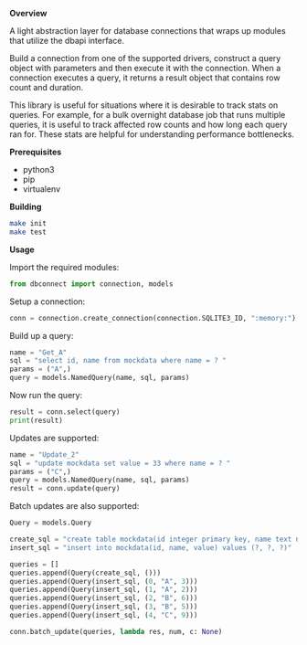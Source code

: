 **Overview**

A light abstraction layer for database connections that wraps up modules that utilize the dbapi interface.

Build a connection from one of the supported drivers, construct a query object with parameters and then execute it with the connection. When a connection executes a query, it returns a result object that contains row count and duration.

This library is useful for situations where it is desirable to track stats on queries. For example, for a bulk overnight database job that runs multiple queries, it is useful to track affected row counts and how long each query ran for. These stats are helpful for understanding performance bottlenecks. 

**Prerequisites**

 - python3
 - pip
 - virtualenv

**Building**

```bash
make init
make test
```

**Usage**

Import the required modules:

```python
from dbconnect import connection, models
```

Setup a connection:

```python
conn = connection.create_connection(connection.SQLITE3_ID, ":memory:")
```

Build up a query:

```python
name = "Get_A"
sql = "select id, name from mockdata where name = ? "
params = ("A",)
query = models.NamedQuery(name, sql, params)
```

Now run the query:

```python
result = conn.select(query)
print(result)
```

Updates are supported:

```python
name = "Update_2"
sql = "update mockdata set value = 33 where name = ? "
params = ("C",)
query = models.NamedQuery(name, sql, params)
result = conn.update(query)
```

Batch updates are also supported:

```python
Query = models.Query

create_sql = "create table mockdata(id integer primary key, name text not null, value integer not null)"
insert_sql = "insert into mockdata(id, name, value) values (?, ?, ?)"

queries = []
queries.append(Query(create_sql, ()))
queries.append(Query(insert_sql, (0, "A", 3)))
queries.append(Query(insert_sql, (1, "A", 2)))
queries.append(Query(insert_sql, (2, "B", 6)))
queries.append(Query(insert_sql, (3, "B", 5)))
queries.append(Query(insert_sql, (4, "C", 9)))

conn.batch_update(queries, lambda res, num, c: None)
```
